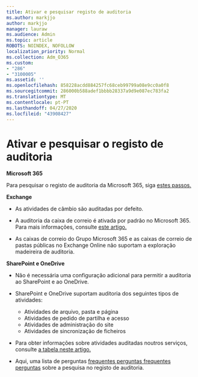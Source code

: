 ```yaml
---
title: Ativar e pesquisar registo de auditoria
ms.author: markjjo
author: markjjo
manager: lauraw
ms.audience: Admin
ms.topic: article
ROBOTS: NOINDEX, NOFOLLOW
localization_priority: Normal
ms.collection: Adm_O365
ms.custom:
- "286"
- "3100005"
ms.assetid: ''
ms.openlocfilehash: 858228acdd884257fc68ceb99799a08e9cc0a0f8
ms.sourcegitcommit: 286000b588adef1bbbb28337a9d9e087ec783fa2
ms.translationtype: MT
ms.contentlocale: pt-PT
ms.lasthandoff: 04/27/2020
ms.locfileid: "43908427"
---
```

# <a name="enable-and-search-the-audit-log"></a>Ativar e pesquisar o registo de auditoria

**Microsoft 365**

Para pesquisar o registo de auditoria da Microsoft 365, siga [estes passos.](https://docs.microsoft.com/office365/securitycompliance/search-the-audit-log-in-security-and-compliance#search-the-audit-log)

**Exchange**

- As atividades de câmbio são auditadas por defeito.

- A auditoria da caixa de correio é ativada por padrão no Microsoft 365. Para mais informações, consulte [este artigo.](https://docs.microsoft.com/office365/securitycompliance/enable-mailbox-auditing)

- As caixas de correio do Grupo Microsoft 365 e as caixas de correio de pastas públicas no Exchange Online não suportam a exploração madeireira de auditoria.

**SharePoint e OneDrive**

- Não é necessária uma configuração adicional para permitir a auditoria ao SharePoint e ao OneDrive.

- SharePoint e OneDrive suportam auditoria dos seguintes tipos de atividades:

    - Atividades de arquivo, pasta e página
    - Atividades de pedido de partilha e acesso
    - Atividades de administração do site
    - Atividades de sincronização de ficheiros

- Para obter informações sobre atividades auditadas noutros serviços, consulte [a tabela neste artigo.](https://docs.microsoft.com/office365/securitycompliance/search-the-audit-log-in-security-and-compliance#audited-activities)

- Aqui, uma lista de perguntas [frequentes perguntas frequentes perguntas](https://docs.microsoft.com/office365/securitycompliance/search-the-audit-log-in-security-and-compliance#frequently-asked-questions) sobre a pesquisa no registo de auditoria.
